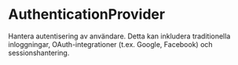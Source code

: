 # AuthenticationProvider
Hantera autentisering av användare. Detta kan inkludera traditionella inloggningar, OAuth-integrationer (t.ex. Google, Facebook) och sessionshantering.
